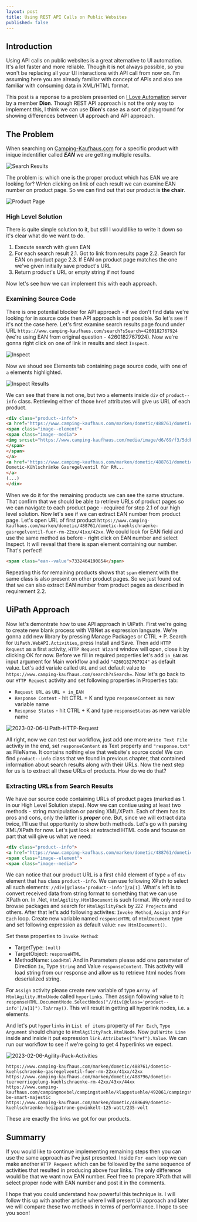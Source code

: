 ```yaml
---
layout: post
title: Using REST API Calls on Public Websites
published: false
---
```


## Introduction
Using API calls on public websites is a great alternative to UI automation. It's a lot faster and more reliable. Though it is not always possible, so you won't be replacing all your UI interactions with API call from now on. I'm assuming here you are already familiar with concept of APIs and also are familiar with consuming data in XML/HTML format.

This post is a reponse to a problem presented on [I Love Automation](https://discord.gg/iloveautomation) server by a member **Dion**. Though REST API approach is not the only way to implement this, I think we can use **Dion**'s case as a sort of playground for showing differences between UI approach and API approach.

## The Problem
When searching on [Camping-Kaufhaus.com](https://www.camping-kaufhaus.com) for a specific product with inique indentifier called ***EAN*** we are getting multiple results.

![Search Results]({{site.baseurl}}/assets/img/2023-02-06-search-results.png)

The problem is: which one is the proper product which has EAN we are looking for? WHen clicking on link of each result we can examine EAN number on product page. So we can find out that our product is **the chair**.

![Product Page]({{site.baseurl}}/assets/img/2023-02-06-product-page.png)

### High Level Solution
There is quite simple solution to it, but still I would like to write it down so it's clear what do we want to do.

1. Execute search with given EAN
2. For each search result
2.1. Got to link from results page
2.2. Search for EAN on product page
2.3. If EAN on product page matches the one we've given initially save product's URL
3. Return product's URL or empty string if not found

Now let's see how we can implement this with each approach.

### Examining Source Code
There is one potential blocker for API approach - if we don't find data we're looking for in source code then API approach is not possible. So let's see if it's not the case here. Let's first examine search results page found under URL `https://www.camping-kaufhaus.com/search?sSearch=4260182767924` (we're using EAN from original question - 4260182767924). Now we're gonna right click on one of link in results and slect `Inspect`.

![Inspect]({{site.baseurl}}/assets/img/2023-02-06-Inspect.png)

Now we shoud see Elements tab containing page source code, with one of `a` elements highlighted.

![Inspect Results]({{site.baseurl}}/assets/img/2023-02-06-Inspect-Results.png)

We can see that there is not one, but two `a` elements inside `div` of `product--info` class. Retrieving either of those `href` attributes will give us URL of each product.

```html
<div class="product--info">
<a href="https://www.camping-kaufhaus.com/marken/dometic/488761/dometic-kuehlschraenke-gasregelventil-fuer-rm-22xx/41xx/42xx" title="Dometic-Kühlschränke Gasregelventil für RM 22XX/41XX/42XX" class="product--image">
<span class="image--element">
<span class="image--media">
<img srcset="https://www.camping-kaufhaus.com/media/image/d6/69/f3/5ddb692f973051158f2a6bc68fb21c9f9902adf5_DO11220_00_H_21_FRE_thumbnail_2000px_72ppi_200x200.jpg, https://www.camping-kaufhaus.com/media/image/92/79/b2/5ddb692f973051158f2a6bc68fb21c9f9902adf5_DO11220_00_H_21_FRE_thumbnail_2000px_72ppi_200x200@2x.jpg 2x" alt="Dometic-Kühlschränke Gasregelventil für RM 22XX/41XX/42XX" title="Dometic-Kühlschränke Gasregelventil für RM 22XX/41XX/42XX">
</span>
</span>
</a>
<a href="https://www.camping-kaufhaus.com/marken/dometic/488761/dometic-kuehlschraenke-gasregelventil-fuer-rm-22xx/41xx/42xx" class="product--title" title="Dometic-Kühlschränke Gasregelventil für RM 22XX/41XX/42XX">
Dometic-Kühlschränke Gasregelventil für RM...
</a>
(...)
</div>
```

When we do it for the remaining products we can see the same structure. That confirm that we should be able to retrieve URLs of product pages so we can navigate to each product page - required for step 2.1 of our high level solution. Now let's see if we can extract EAN number from product page. Let's open URL of first product `https://www.camping-kaufhaus.com/marken/dometic/488761/dometic-kuehlschraenke-gasregelventil-fuer-rm-22xx/41xx/42xx`. We could look for EAN field and use the same method as before - right click on EAN number and select Inspect. It will reveal that there is span element containing our number. That's perfect!

```html
<span class="ean--value">7332464190854</span>
```

Repeating this for remaining products shows that `span` element with the same class is also present on other product pages. So we just found out that we can also extract EAN number from product pages as described in requirement 2.2.


## UiPath Approach
Now let's demontrate how to use API approach in UiPath. First we're going to create new blank process with VBNet as expression languate. We're gonna add new library by pressing Manage Packages or CTRL + P. Search for `UiPath.WebAPI.Activities`, press Install and Save. Then add `HTTP Request` as a first activity, `HTTP Request Wizard` window will open, close it by clicking OK for now. Before we fill in required properties let's add `in_EAN` as input argument for Main workflow and add `"4260182767924"` as default value. Let's add variale called `URL` and set default value to `https://www.camping-kaufhaus.com/search?sSearch=`. Now let's go back to our `HTTP Request` activity and set following properties in Properties tab:
- `Request URL` as `URL + in_EAN`
- `Response Content` - hit CTRL + K and type `responseContent` as new variable name
- `Resopnse Status` - hit CTRL + K and type `responseStatus` as new variable name

![2023-02-06-UiPath-HTTP-Request]({{site.baseurl}}/assets/img/2023-02-06-UiPath-HTTP-Request.png)

All right, now we can test our workflow, just add one more `Write Text File` activity in the end, set `responseContent` as Text property and `"response.txt"` as FileName. It contains nothing else that website's source code! We can find `product--info` class that we found in previous chapter, that contained information about search results along with their URLs. Now the next step for us is to extract all these URLs of products. How do we do that?

### Extracting URLs from Search Results
We have our source code containing URLs of product pages (marked as 1. in our High Level Solution steps). Now we can contiue using at least two methods - string manipulation or parsing XML/XPath. Each of them has its pros and cons, only the latter is ***proper*** one. But, since we will extract data twice, I'll use that opportunity to show both methods. Let's go with parsing XML/XPath for now. Let's just look at extracted HTML code and focuse on part that will give us what we need:

```html
<div class="product--info">
<a href="https://www.camping-kaufhaus.com/marken/dometic/488761/dometic-kuehlschraenke-gasregelventil-fuer-rm-22xx/41xx/42xx" title="Dometic-Kühlschränke Gasregelventil für RM 22XX/41XX/42XX" class="product--image">
<span class="image--element">
<span class="image--media">
```

We can notice that our product URL is a first child element of type `a` of `div` element that has class `product--info`. We can use following XPath to select all such elements: `//div[@class='product--info']/a[1]`. What's left is to convert received data from string format to something that we can use XPath on. In .Net, `HtmlAgility.HtmlDocument` is such format. We only need to browse packages and search for `HtmlAgilityPack` by `ZZZ Projects` and others. After that let's add following activites: `Invoke Method`, `Assign` and `For Each` loop. Create new variable named `responseHTML` of `HtmlDocument` type and set following expression as default value: `new HtmlDocument()`.

Set these properties to `Invoke Method`:
- TargetType: `(null)`
- TargetObject: `responseHTML`
- MethodName: `LoadHtml`
And in Parameters please add one parameter of Direction `In`, Type `String` and Value `responseContent`. This activity will load string from our response and allow us to retrieve html nodes from deserialized string.

For `Assign` activity please create new variable of type `Array of HtmlAgility.HtmlNode` called `hyperlinks`. Then assign following value to it: `responseHTML.DocumentNode.SelectNodes("//div[@class='product--info']/a[1]").ToArray()`. This will result in getting all hyperlink nodes, i.e. `a` elements.

And let's put `hyperlinks` in `List of items` property of `For Each`, `Type Argument` should change to `HtmlAgilityPack.HtmlNode`. Now put `Write Line` inside and inside it put expression `link.Attributes("href").Value`. We can run our workflow to see if we're going to get 4 hyperlinks we expect.

![2023-02-06-Agility-Pack-Activities]({{site.baseurl}}/assets/img/2023-02-06-Agility-Pack-Activities.png)

```
https://www.camping-kaufhaus.com/marken/dometic/488761/dometic-kuehlschraenke-gasregelventil-fuer-rm-22xx/41xx/42xx
https://www.camping-kaufhaus.com/marken/dometic/488796/dometic-tuerverriegelung-kuehlschraenke-rm-42xx/43xx/44xx
https://www.camping-kaufhaus.com/campingmoebel/campingstuehle/klappstuehle/492061/campingstuhl-be-smart-majestic
https://www.camping-kaufhaus.com/marken/dometic/488649/dometic-kuehlschraenke-heizpatrone-gewinkelt-125-watt/235-volt
```

These are exactly the links we got for our products.

## Summarry
If you would like to continue implementing remaining steps then you can use the same approach as I've just presented. Inside `For each` loop we can make another `HTTP Request` which can be followed by the same sequence of activities that resulted in producing above four links. The only difference would be that we want now EAN number. Feel free to prepare XPath that will select proper node with EAN number and post it in the comments.

I hope that you could understand how powerful this technique is. I will follow this up with another article where I will present UI approach and later we will compare these two methods in terms of performance. I hope to see you soon!

